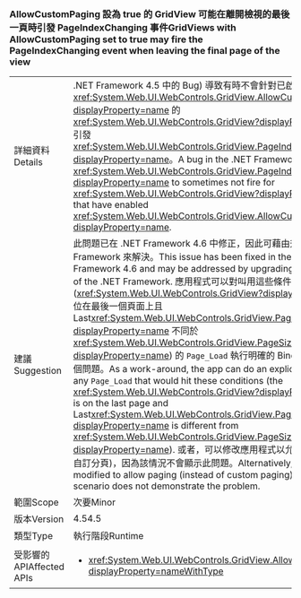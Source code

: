 ### <a name="gridviews-with-allowcustompaging-set-to-true-may-fire-the-pageindexchanging-event-when-leaving-the-final-page-of-the-view"></a><span data-ttu-id="3ef2b-101">AllowCustomPaging 設為 true 的 GridView 可能在離開檢視的最後一頁時引發 PageIndexChanging 事件</span><span class="sxs-lookup"><span data-stu-id="3ef2b-101">GridViews with AllowCustomPaging set to true may fire the PageIndexChanging event when leaving the final page of the view</span></span>

|   |   |
|---|---|
|<span data-ttu-id="3ef2b-102">詳細資料</span><span class="sxs-lookup"><span data-stu-id="3ef2b-102">Details</span></span>|<span data-ttu-id="3ef2b-103">.NET Framework 4.5 中的 Bug) 導致有時不會針對已啟用 <xref:System.Web.UI.WebControls.GridView.AllowCustomPaging?displayProperty=name> 的 <xref:System.Web.UI.WebControls.GridView?displayProperty=name> 引發 <xref:System.Web.UI.WebControls.GridView.PageIndexChanging?displayProperty=name>。</span><span class="sxs-lookup"><span data-stu-id="3ef2b-103">A bug in the .NET Framework 4.5 causes <xref:System.Web.UI.WebControls.GridView.PageIndexChanging?displayProperty=name> to sometimes not fire for <xref:System.Web.UI.WebControls.GridView?displayProperty=name>s that have enabled <xref:System.Web.UI.WebControls.GridView.AllowCustomPaging?displayProperty=name>.</span></span>|
|<span data-ttu-id="3ef2b-104">建議</span><span class="sxs-lookup"><span data-stu-id="3ef2b-104">Suggestion</span></span>|<span data-ttu-id="3ef2b-105">此問題已在 .NET Framework 4.6 中修正，因此可藉由升級至該版 .NET Framework 來解決。</span><span class="sxs-lookup"><span data-stu-id="3ef2b-105">This issue has been fixed in the .NET Framework 4.6 and may be addressed by upgrading to that version of the .NET Framework.</span></span> <span data-ttu-id="3ef2b-106">應用程式可以對叫用這些條件 (<xref:System.Web.UI.WebControls.GridView?displayProperty=name> 位在最後一個頁面上且 Last<xref:System.Web.UI.WebControls.GridView.PageSize?displayProperty=name> 不同於 <xref:System.Web.UI.WebControls.GridView.PageSize?displayProperty=name>) 的 <code>Page_Load</code> 執行明確的 BindGrid，來解決這個問題。</span><span class="sxs-lookup"><span data-stu-id="3ef2b-106">As a work-around, the app can do an explicit BindGrid on any <code>Page_Load</code> that would hit these conditions (the <xref:System.Web.UI.WebControls.GridView?displayProperty=name> is on the last page and Last<xref:System.Web.UI.WebControls.GridView.PageSize?displayProperty=name> is different from <xref:System.Web.UI.WebControls.GridView.PageSize?displayProperty=name>).</span></span> <span data-ttu-id="3ef2b-107">或者，可以修改應用程式以允許分頁 (而不是自訂分頁)，因為該情況不會顯示此問題。</span><span class="sxs-lookup"><span data-stu-id="3ef2b-107">Alternatively, the app can be modified to allow paging (instead of custom paging), as that scenario does not demonstrate the problem.</span></span>|
|<span data-ttu-id="3ef2b-108">範圍</span><span class="sxs-lookup"><span data-stu-id="3ef2b-108">Scope</span></span>|<span data-ttu-id="3ef2b-109">次要</span><span class="sxs-lookup"><span data-stu-id="3ef2b-109">Minor</span></span>|
|<span data-ttu-id="3ef2b-110">版本</span><span class="sxs-lookup"><span data-stu-id="3ef2b-110">Version</span></span>|<span data-ttu-id="3ef2b-111">4.5</span><span class="sxs-lookup"><span data-stu-id="3ef2b-111">4.5</span></span>|
|<span data-ttu-id="3ef2b-112">類型</span><span class="sxs-lookup"><span data-stu-id="3ef2b-112">Type</span></span>|<span data-ttu-id="3ef2b-113">執行階段</span><span class="sxs-lookup"><span data-stu-id="3ef2b-113">Runtime</span></span>|
|<span data-ttu-id="3ef2b-114">受影響的 API</span><span class="sxs-lookup"><span data-stu-id="3ef2b-114">Affected APIs</span></span>|<ul><li><xref:System.Web.UI.WebControls.GridView.AllowCustomPaging?displayProperty=nameWithType></li></ul>|

